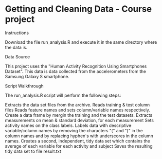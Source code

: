 
# Getting and Cleaning Data - Course project


Instructions

Download the file run_analysis.R and execute it in the same directory where the data is.

Data Source

This project uses the "Human Activity Recognition Using Smartphones Dataset". This data is data collected from the accelerometers from the Samsung Galaxy S smartphone.

Script Walkthrough

The run_analysis.R script will perform the following steps:


Extracts the data set files from the archive.
Reads training & test column files 
Reads feature names and sets column/variable names respectively.
Create a data frame by mergin the training and the test datasets.
Extracts measurements on mean & standard deviation, for each measurement
Sets activity names on the class labels.
Labels data with descriptive variable/column names by removing the characters "(" and ")" in the column names and by replacing hyphen's with underscores in the column names.
Creates a second, independent, tidy data set which contains the average of each variable for each activity and subject
Saves the resulting tidy data set to file result.txt
